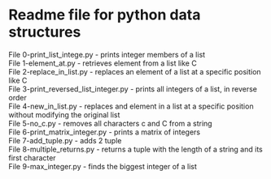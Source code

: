 # Readme file for python data structures

File 0-print_list_intege.py - prints integer members of a list  
File 1-element_at.py - retrieves element from a list like C  
File 2-replace_in_list.py - replaces an element of a list at a specific position like C  
File 3-print_reversed_list_integer.py - prints all integers of a list, in reverse order  
File 4-new_in_list.py - replaces and element in a list at a specific position without modifying the original list  
File 5-no_c.py - removes all characters c and C from a string  
File 6-print_matrix_integer.py - prints a matrix of integers  
File 7-add_tuple.py - adds 2 tuple  
File 8-multiple_returns.py - returns a tuple with the length of a string and its first character  
File 9-max_integer.py - finds the biggest integer of a list
